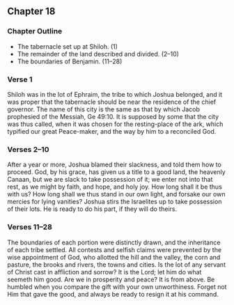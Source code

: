 ## Chapter 18

### Chapter Outline

- The tabernacle set up at Shiloh. (1)
- The remainder of the land described and divided. (2–10)
- The boundaries of Benjamin. (11–28)

### Verse 1

Shiloh was in the lot of Ephraim, the tribe to which Joshua belonged, and it was proper that the tabernacle should be near the residence of the chief governor. The name of this city is the same as that by which Jacob prophesied of the Messiah, Ge 49:10. It is supposed by some that the city was thus called, when it was chosen for the resting-place of the ark, which typified our great Peace-maker, and the way by him to a reconciled God.

### Verses 2–10

After a year or more, Joshua blamed their slackness, and told them how to proceed. God, by his grace, has given us a title to a good land, the heavenly Canaan, but we are slack to take possession of it; we enter not into that rest, as we might by faith, and hope, and holy joy. How long shall it be thus with us? How long shall we thus stand in our own light, and forsake our own mercies for lying vanities? Joshua stirs the Israelites up to take possession of their lots. He is ready to do his part, if they will do theirs.

### Verses 11–28

The boundaries of each portion were distinctly drawn, and the inheritance of each tribe settled. All contests and selfish claims were prevented by the wise appointment of God, who allotted the hill and the valley, the corn and pasture, the brooks and rivers, the towns and cities. Is the lot of any servant of Christ cast in affliction and sorrow? It is the Lord; let him do what seemeth him good. Are we in prosperity and peace? It is from above. Be humbled when you compare the gift with your own unworthiness. Forget not Him that gave the good, and always be ready to resign it at his command.

